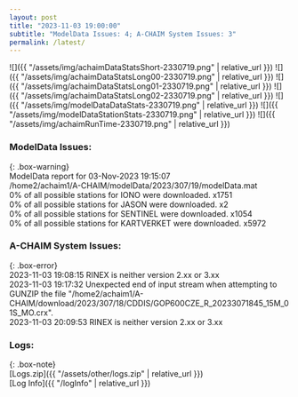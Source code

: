 ```yaml
---
layout: post
title: "2023-11-03 19:00:00"
subtitle: "ModelData Issues: 4; A-CHAIM System Issues: 3"
permalink: /latest/
---
```


![]({{ "/assets/img/achaimDataStatsShort-2330719.png" | relative_url }})
![]({{ "/assets/img/achaimDataStatsLong00-2330719.png" | relative_url }})
![]({{ "/assets/img/achaimDataStatsLong01-2330719.png" | relative_url }})
![]({{ "/assets/img/achaimDataStatsLong02-2330719.png" | relative_url }})
![]({{ "/assets/img/modelDataDataStats-2330719.png" | relative_url }})
![]({{ "/assets/img/modelDataStationStats-2330719.png" | relative_url }})
![]({{ "/assets/img/achaimRunTime-2330719.png" | relative_url }})


### ModelData Issues:  
  
{: .box-warning}  
 ModelData report for 03-Nov-2023 19:15:07   
 /home2/achaim1/A-CHAIM/modelData/2023/307/19/modelData.mat   
 0% of all possible stations for IONO were downloaded. x1751   
 0% of all possible stations for JASON were downloaded. x2   
 0% of all possible stations for SENTINEL were downloaded. x1054   
 0% of all possible stations for KARTVERKET were downloaded. x5972   
  
### A-CHAIM System Issues:  
  
{: .box-error}  
2023-11-03 19:08:15 RINEX is neither version 2.xx or 3.xx  
2023-11-03 19:17:32 Unexpected end of input stream when attempting to GUNZIP the file "/home2/achaim1/A-CHAIM/download/2023/307/18/CDDIS/GOP600CZE_R_20233071845_15M_01S_MO.crx".  
2023-11-03 20:09:53 RINEX is neither version 2.xx or 3.xx  

### Logs:  
  
{: .box-note}  
[Logs.zip]({{ "/assets/other/logs.zip" | relative_url }})  
[Log Info]({{ "/logInfo" | relative_url }})  
